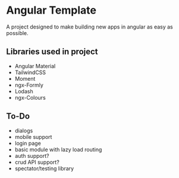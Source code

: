 # Angular Template

A project designed to make building new apps in angular as easy as possible.

## Libraries used in project

 - Angular Material
 - TailwindCSS
 - Moment
 - ngx-Formly
 - Lodash
 - ngx-Colours

## To-Do

 - dialogs
 - mobile support
 - login page
 - basic module with lazy load routing
 - auth support?
 - crud API support?
 - spectator/testing library